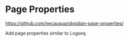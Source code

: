 # Page Properties

https://github.com/necauqua/obsidian-page-properties/

Add page properties similar to Logseq.
